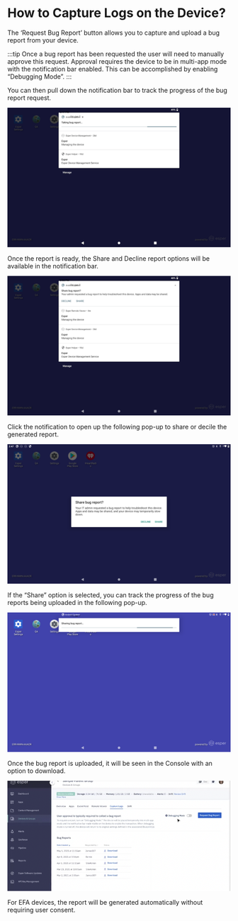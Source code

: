 # How to Capture Logs on the Device?

The ‘Request Bug Report’ button allows you to capture and upload a bug report from your device.

:::tip
Once a bug report has been requested the user will need to manually approve this request. Approval requires the device to be in multi-app mode with the notification bar enabled. This can be accomplished by enabling “Debugging Mode”.
:::

You can then pull down the notification bar to track the progress of the bug report request. 

![](./images/logs/1-log.png)

Once the report is ready, the Share and Decline report options will be available in the notification bar.

  

![](./images/logs/2-share.png)

  

Click the notification to open up the following pop-up to share or decile the generated report.

  

![](./images/logs/3-popup.png)

  

If the “Share” option is selected, you can track the progress of the bug reports being uploaded in the following pop-up.

![](./images/logs/4-generating.png)

  

Once the bug report is uploaded, it will be seen in the Console with an option to download.

![](./images/logs/5-download.png)

For EFA devices, the report will be generated automatically without requiring user consent.

<!-- By default Debugging Mode will enable the Notification Bar and place the device into Kiosk mode. The user can also select the gear icon to modify the Debug Mode configurations to include enabling ADB. When Debugging Mode is disabled the device will return to the configuration defined in its Blueprint.

![](./images/logs/6-Adb.png) -->

